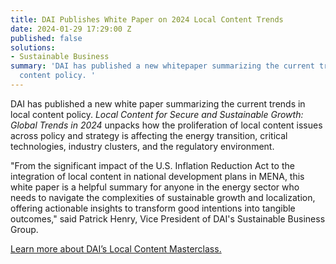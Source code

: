 ```yaml
---
title: DAI Publishes White Paper on 2024 Local Content Trends
date: 2024-01-29 17:29:00 Z
published: false
solutions:
- Sustainable Business
summary: 'DAI has published a new whitepaper summarizing the current trends in local
  content policy. '
---
```


DAI has published a new white paper summarizing the current trends in local content policy. *Local Content for Secure and Sustainable Growth: Global Trends in 2024* unpacks how the proliferation of local content issues across policy and strategy is affecting the energy transition, critical technologies, industry clusters, and the regulatory environment.

<div data-tf-live="01HNGE47KMSQB7SZKDGH807KB7"></div><script src="//embed.typeform.com/next/embed.js"></script>

"From the significant impact of the U.S. Inflation Reduction Act to the integration of local content in national development plans in MENA, this white paper is a helpful summary for anyone in the energy sector who needs to navigate the complexities of sustainable growth and localization, offering actionable insights to transform good intentions into tangible outcomes," said Patrick Henry, Vice President of DAI's Sustainable Business Group.

[Learn more about DAI’s Local Content Masterclass.](https://www.dai.com/our-work/solutions/sustainable/training/master-class)